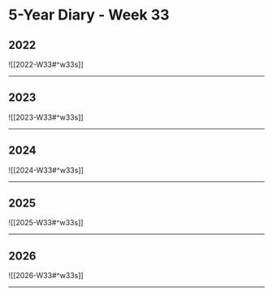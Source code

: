 # 5-Year Diary - Week 33

## 2022
![[2022-W33#^w33s]]

---
## 2023
![[2023-W33#^w33s]]

---
## 2024
![[2024-W33#^w33s]]

---
## 2025
![[2025-W33#^w33s]]

---
## 2026
![[2026-W33#^w33s]]

---